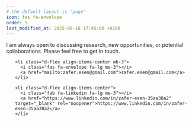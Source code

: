 ```yaml
---
# the default layout is 'page'
icon: fas fa-envelope
order: 5
last_modified_at: 2025-06-18 17:45:00 +0200
---
```


I am always open to discussing research, new opportunities, or potential collaborations. Please feel free to get in touch.

<div class="contact-info mt-4">
  <ul class="list-unstyled">

    <li class="d-flex align-items-center mb-3">
      <i class="fas fa-envelope fa-lg me-3"></i>
      <a href="mailto:zafer.esen@gmail.com">zafer.esen@gmail.com</a>
    </li>

    <li class="d-flex align-items-center">
      <i class="fab fa-linkedin fa-lg me-3"></i>
      <a href="https://www.linkedin.com/in/zafer-esen-35aa38a2" target="_blank" rel="noopener">https://www.linkedin.com/in/zafer-esen-35aa38a2</a>
    </li>

  </ul>
</div>